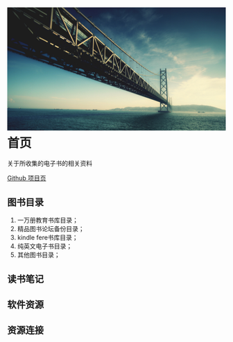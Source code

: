 ![Bridge](./imgs/bridge.jpg)
首页
===

关于所收集的电子书的相关资料

[Github 项目页](https://github.com/dmscode/Wiki-in-box)

## 图书目录 ##

1. 一万册教育书库目录；
2. 精品图书论坛备份目录；
3. kindle fere书库目录；
4. 纯英文电子书目录；
5. 其他图书目录；

## 读书笔记 ##



## 软件资源 ##


## 资源连接 ##

